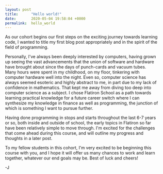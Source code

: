 ```yaml
---
layout: post
title:      "Hello world!"
date:       2020-05-04 19:58:04 +0000
permalink:  hello_world
---
```



As our cohort begins our first steps on the exciting journey towards learning code, I wanted to title my first blog post appropriately and in the spirit of the field of programming.

Personally, I've always been deeply interested by computers, having grown up seeing the vast advancements that the union of software and hardware have brought about since the days of punch-cards and vacuum tubes. Many hours were spent in my childhood, on my floor, tinkering with computer hardware well into the night. Even so, computer science has always seemed esoteric and highly abstract to me, in part due to my lack of confidence in mathematics. That kept me away from diving too deep into computer science as a subject. I chose Flatiron School as a path towards learning practical knowledge for a future career switch where I can synthesize my knowledge in finance as well as programming, the junction of which is something I want to pursue further.


Having done programming in stops and starts throughout the last 6-7 years or so, both inside and outside of school, the early topics in Flatiron so far have been relatively simple to move through. I'm excited for the challenges that come ahead during this course, and will outline my progress and thoughts in a later post.

To my fellow students in this cohort, I'm very excited to be beginning this course with you, and I hope it will offer us many chances to work and learn together, whatever our end goals may be. Best of luck and cheers!

-J
